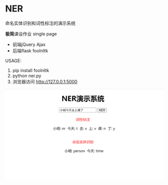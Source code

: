 # NER
命名实体识别和词性标注的演示系统

**极简**课设作业 single page
  * 前端jQuery Ajax
  * 后端flask foolnltk

USAGE:
1. pip install foolnltk
2. python ner.py
3. 浏览器访问 http://127.0.0.1:5000


![](images/2021-10-16-12-13-00.png)
